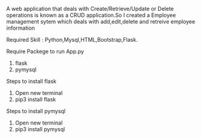 A web application that deals with Create/Retrieve/Update or Delete operations is known as a CRUD application.So I created a Employee management sytem which deals with add,edit,delete and retreive employee information

Required Skill : Python,Mysql,HTML,Bootstrap,Flask.

Require Packege to run App.py
1) flask
2) pymysql

Steps to install flask
1) Open new terminal
2) pip3 install flask


Steps to install pymysql
1) Open new terminal
2) pip3 install pymysql

